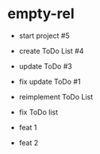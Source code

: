 # empty-rel

- start project #5
- create ToDo List #4
- update ToDo #3
- fix update ToDo #1

- reimplement ToDo List
- fix ToDo list

- feat 1
- feat 2
